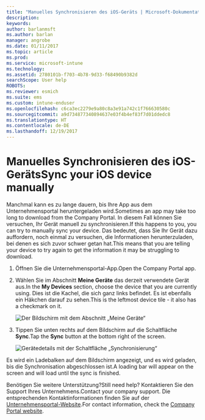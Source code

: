 ```yaml
---
title: "Manuelles Synchronisieren des iOS-Geräts | Microsoft-Dokumentation"
description: 
keywords: 
author: barlanmsft
ms.author: barlan
manager: angrobe
ms.date: 01/11/2017
ms.topic: article
ms.prod: 
ms.service: microsoft-intune
ms.technology: 
ms.assetid: 2780101b-f703-4b78-9d33-f68490b9382d
searchScope: User help
ROBOTS: 
ms.reviewer: esmich
ms.suite: ems
ms.custom: intune-enduser
ms.openlocfilehash: c6ca3ec2279e9a80c8a3e91a742c1f766630580c
ms.sourcegitcommit: a9d734877340894637e03f4b4ef83f7d01ddedc8
ms.translationtype: HT
ms.contentlocale: de-DE
ms.lasthandoff: 12/19/2017
---
```

# <a name="sync-your-ios-device-manually"></a><span data-ttu-id="4036d-102">Manuelles Synchronisieren des iOS-Geräts</span><span class="sxs-lookup"><span data-stu-id="4036d-102">Sync your iOS device manually</span></span>

<span data-ttu-id="4036d-103">Manchmal kann es zu lange dauern, bis Ihre App aus dem Unternehmensportal heruntergeladen wird.</span><span class="sxs-lookup"><span data-stu-id="4036d-103">Sometimes an app may take too long to download from the Company Portal.</span></span> <span data-ttu-id="4036d-104">In diesem Fall können Sie versuchen, Ihr Gerät manuell zu synchronisieren.</span><span class="sxs-lookup"><span data-stu-id="4036d-104">If this happens to you, you can try to manually sync your device.</span></span> <span data-ttu-id="4036d-105">Das bedeutet, dass Sie Ihr Gerät dazu auffordern, noch einmal zu versuchen, die Informationen herunterzuladen, bei denen es sich zuvor schwer getan hat.</span><span class="sxs-lookup"><span data-stu-id="4036d-105">This means that you are telling your device to try again to get the information it may be struggling to download.</span></span>

1. <span data-ttu-id="4036d-106">Öffnen Sie die Unternehmensportal-App.</span><span class="sxs-lookup"><span data-stu-id="4036d-106">Open the Company Portal app.</span></span>

2. <span data-ttu-id="4036d-107">Wählen Sie im Abschnitt **Meine Geräte** das derzeit verwendete Gerät aus.</span><span class="sxs-lookup"><span data-stu-id="4036d-107">In the **My Devices** section, choose the device that you are currently using.</span></span> <span data-ttu-id="4036d-108">Dies ist die Kachel, die sich ganz links befindet. Es ist ebenfalls ein Häkchen darauf zu sehen.</span><span class="sxs-lookup"><span data-stu-id="4036d-108">This is the leftmost device tile - it also has a checkmark on it.</span></span>

    ![Der Bildschirm mit dem Abschnitt „Meine Geräte“](./media/ios-sync-1-comp-portal-apps.png)

3. <span data-ttu-id="4036d-110">Tippen Sie unten rechts auf dem Bildschirm auf die Schaltfläche **Sync**.</span><span class="sxs-lookup"><span data-stu-id="4036d-110">Tap the **Sync** button at the bottom right of the screen.</span></span>

    ![Gerätedetails mit der Schaltfläche „Synchronisierung“](./media/ios-sync-2-sync-button.png)

<span data-ttu-id="4036d-112">Es wird ein Ladebalken auf dem Bildschirm angezeigt, und es wird geladen, bis die Synchronisation abgeschlossen ist.</span><span class="sxs-lookup"><span data-stu-id="4036d-112">A loading bar will appear on the screen and will load until the sync is finished.</span></span>

<span data-ttu-id="4036d-113">Benötigen Sie weitere Unterstützung?</span><span class="sxs-lookup"><span data-stu-id="4036d-113">Still need help?</span></span> <span data-ttu-id="4036d-114">Kontaktieren Sie den Support Ihres Unternehmens.</span><span class="sxs-lookup"><span data-stu-id="4036d-114">Contact your company support.</span></span> <span data-ttu-id="4036d-115">Die entsprechenden Kontaktinformationen finden Sie auf der [Unternehmensportal-Website](https://portal.manage.microsoft.com#HelpDeskDialog).</span><span class="sxs-lookup"><span data-stu-id="4036d-115">For contact information, check the [Company Portal website](https://portal.manage.microsoft.com#HelpDeskDialog).</span></span>
